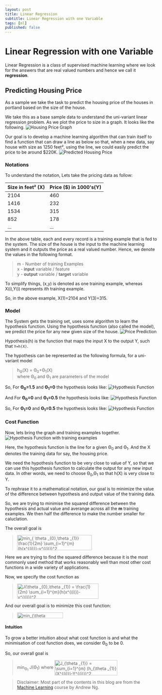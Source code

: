 ```yaml
---
layout: post
title: Linear Regression
subtitle: Linear Regression with one Variable
tags: [ml]
published: false
---
```


# Linear Regression with one Variable

Linear Regression is a class of supervised machine learning where we look for the answers that are real valued numbers and hence we call it **regression**.

## Predicting Housing Price

As a sample we take the task to predict the housing price of the houses in portland based on the size of the house.

We take this as a base sample data to understand the uni-variant linear regression problem. As we plot the price to size in a graph. It looks like the following.
![Housing Price Graph](../img/posts/.2018-10-03-linear-regression_images/2e881f1d.png)

Our goal is to develop a machine learning algorithm that can train itself to find a function that can draw a line as below so that, when a new data, say house with size as 1250 feet², using the line, we could easily predict the price to be around $220K.
![Predicted Housing Price](../img/posts/.2018-10-03-linear-regression_images/d3fc0ee1.png)

### Notations

To understand the notation, Lets take the pricing data as follow:


| Size in feet² (X)| Price ($) in 1000's(Y)|
| :------ |:--- |
|2104|460|
|1416|232|
|1534|315|
|852|178|
|...|...|

In the above table, each and every record is a training example that is fed to the system. The size of the house is the input to the machine learning system and it outputs the price as a real valued number. Hence, we denote the values in the following format.

> m - Number of training Examples <br>x - **input** variable / feature <br>y - **output** variable / **target** variable

To simplify things, (x,y) is denoted as one training example, whereas X(i),Y(i) represents ith training example.

So, in the above example, X(1)=2104 and Y(3)=315.

### Model

The System gets the training set, uses some algorithm to learn the hypothesis function. Using the hypothesis function (also called the model), we predict the price for any new given size of the house.
![Price Prediction](../img/posts/.2018-10-03-linear-regression_images\7b1d86bb.png)

Hypothesis(h) is the function that maps the input X to the output Y, such that `Y=h(X)`. 

The hypothesis can be represented as the following formula, for a uni-variant model
> h<sub>Θ</sub>(X) = Θ<sub>0</sub>+Θ<sub>1</sub>(X)
<br>where Θ<sub>0</sub> and Θ<sub>1</sub> are parameters of the model

So, For **Θ<sub>0</sub>=1.5** and **Θ<sub>1</sub>=0** the hypothesis looks like:
![Hypothesis Function](../img/posts/.2018-10-03-linear-regression_images\084a51aa.png)

And For **Θ<sub>0</sub>=0** and **Θ<sub>1</sub>=0.5** the hypothesis looks like:
![Hypothesis Function](../img/posts/.2018-10-03-linear-regression_images\717415b9.png)

So, For **Θ<sub>1</sub>=0** and **Θ<sub>1</sub>=0.5** the hypothesis looks like:
![Hypothesis Function](../img/posts/.2018-10-03-linear-regression_images\636e7675.png)


### Cost Function

Now, lets bring the graph and training examples together.
![Hypothesis Function with training examples](../img/posts/.2018-10-03-linear-regression_images\56c08adc.png)

Here, the hypothesis function is the line for a given  Θ<sub>0</sub> and  Θ<sub>1</sub>. And the X denotes the training data for say, the housing price.

We need the hypothesis function to be very close to value of Y, so that we can use this hypothesis function to calculate the output for any new input data. In other words, we need to choose Θ<sub>0</sub>,Θ<sub>1</sub> so that h(X) is very close to Y. 

To rephrase it to a mathematical notation, our goal is to minimize the value of the difference between hypothesis and output value of the training data.

So, we are trying to minimise the squared difference between the hypothesis and actual value and averange across all the **m** training examples. We then half the difference to make the number smaller for caluclation.

The overall goal is

> <img src="http://www.sciweavers.org/tex2img.php?eq=min_%7B%20%5Ctheta%20_%7B0%7D%2C%5Ctheta%20_%7B1%7D%7D%20%20%5Cfrac%7B1%7D%7B2m%7D%20%20%5Csum_%7Bi%3D1%7D%5E%7Bm%7D%28h%28x%5E%7B%28i%29%7D%29-y%5E%7B%28i%29%7D%29%5E2&bc=White&fc=Black&im=jpg&fs=12&ff=arev&edit=0" align="center" border="0" alt="min_{ \theta _{0},\theta _{1}}  \frac{1}{2m}  \sum_{i=1}^{m}(h(x^{(i)})-y^{(i)})^2" width="246" height="50" />

Here we are trying to find the squared difference because it is the most commonly used method that works reasonably well than most other cost functions in a wide variety of applications.

Now, we specify the cost function as 
> <img src="http://www.sciweavers.org/tex2img.php?eq=J%28%5Ctheta%20_%7B0%7D%2C%5Ctheta%20_%7B1%7D%29%20%3D%20%5Cfrac%7B1%7D%7B2m%7D%20%20%5Csum_%7Bi%3D1%7D%5E%7Bm%7D%28h%28x%5E%7B%28i%29%7D%29-y%5E%7B%28i%29%7D%29%5E2&bc=White&fc=Black&im=jpg&fs=12&ff=arev&edit=0" align="center" border="0" alt="J(\theta _{0},\theta _{1}) = \frac{1}{2m}  \sum_{i=1}^{m}(h(x^{(i)})-y^{(i)})^2" width="268" height="50" />
And our overall goal is to minimize this cost function:

> <img src="http://www.sciweavers.org/tex2img.php?eq=min_%7B%5Ctheta%20_%7B0%7D%2C%5Ctheta%20_%7B1%7D%7D%20%26%20J%28%5Ctheta%20_%7B0%7D%2C%5Ctheta%20_%7B1%7D%29&bc=White&fc=Black&im=jpg&fs=12&ff=arev&edit=0" align="center" border="0" alt="min_{\theta _{0},\theta _{1}} & J(\theta _{0},\theta _{1})" width="151" height="19" />

#### Intuition

To grow a better intuition about what cost function is and what the minimisation of cost function does, we consider Θ<sub>0</sub> to be 0.

So, our overall goal is 

> min<sub>Θ<sub>1</sub></sub> J(Θ<sub>1</sub>) where <img src="http://www.sciweavers.org/tex2img.php?eq=J_%7B%5Ctheta%20_%7B1%7D%7D%20%3D%20%5Csum_%7Bi%3D1%7D%5E%7Bm%7D%20%28h_%7B%5Ctheta%20_%7B1%7D%7D%28X%5E%7B%28i%29%7D%29-Y%5E%7B%28i%29%7D%29%5E2&bc=White&fc=Black&im=jpg&fs=12&ff=arev&edit=0" align="center" border="0" alt="J_{\theta _{1}} = \sum_{i=1}^{m} (h_{\theta _{1}}(X^{(i)})-Y^{(i)})^2" width="207" height="50" />

> Disclaimer: Most part of the contents in this blog are from the [Machine Learning](https://www.coursera.org/learn/machine-learning) course by Andrew Ng.

